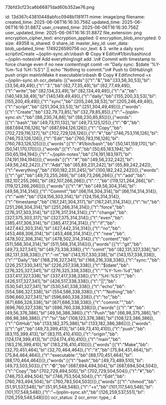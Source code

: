 73bfd3cf23ca6b66871dad60b352ae76.png

id: 13d367c43810448abfcc0948b1181f71
mime: image/png
filename: 
created_time: 2025-06-06T16:16:30.756Z
updated_time: 2025-06-06T16:16:31.887Z
user_created_time: 2025-06-06T16:16:30.756Z
user_updated_time: 2025-06-06T16:16:31.887Z
file_extension: png
encryption_cipher_text: 
encryption_applied: 0
encryption_blob_encrypted: 0
size: 49358
is_shared: 0
share_id: 
master_key_id: 
user_data: 
blob_updated_time: 1749226590756
ocr_text: & 3. write a daily sync script\nCreate ~/joplin-sync.sh:\nbash © Copy ¥ Edit\n#1/bin/bash\ncd ~/joplin-notes\n# Add everything\ngit add .\n# Commit with timestamp to force change even if no new content\ngit comit -m "Daily sync: $(date '%Y-%m-%d %H::%S')" || echo "Nothing to commit."\n# Push to GitHub\ngit push origin main\nMake it executable:\nbash © Copy ¥ Edit\nchmod +x ~/joplin-sync.sh
ocr_details: [{"words":[{"t":"&","bb":[33,56,30,53],"bl":[33,56,49,49]},{"t":"3.","bb":[62,77,35,49],"bl":[62,77,49,49]},{"t":"write","bb":[82,134,33,49],"bl":[82,134,49,49]},{"t":"a","bb":[140,149,38,49],"bl":[140,149,49,49]},{"t":"daily","bb":[155,200,33,53],"bl":[155,200,49,49]},{"t":"sync","bb":[205,246,38,53],"bl":[205,246,49,49]},{"t":"script","bb":[251,304,33,53],"bl":[251,304,49,49]}]},{"words":[{"t":"Create","bb":[32,79,73,85],"bl":[32,79,85,85]},{"t":"~/joplin-sync.sh:","bb":[88,230,74,88],"bl":[88,230,85,85]}]},{"words":[{"t":"bash","bb":[49,73,111,132],"bl":[49,73,125,125]},{"t":"©","bb":[687,694,116,126],"bl":[687,694,126,126]},{"t":"Copy","bb":[702,729,116,127],"bl":[702,729,126,126]},{"t":"¥","bb":[746,753,116,126],"bl":[746,753,126,126]},{"t":"Edit","bb":[760,783,116,126],"bl":[760,783,126,125]}]},{"words":[{"t":"#1/bin/bash","bb":[50,141,159,170],"bl":[50,141,170,170]}]},{"words":[{"t":"cd","bb":[50,65,183,194],"bl":[50,65,194,194]},{"t":"~/joplin-notes","bb":[74,191,183,197],"bl":[74,191,194,194]}]},{"words":[{"t":"#","bb":[49,56,232,242],"bl":[49,56,242,242]},{"t":"Add","bb":[65,89,231,242],"bl":[65,89,242,242]},{"t":"everything","bb":[100,182,231,245],"bl":[100,182,242,242]}]},{"words":[{"t":"git","bb":[49,73,255,269],"bl":[49,73,266,266]},{"t":"add","bb":[82,107,255,266],"bl":[82,107,266,266]},{"t":".","bb":[119,121,264,266],"bl":[119,121,266,266]}]},{"words":[{"t":"#","bb":[49,56,304,314],"bl":[49,56,314,314]},{"t":"Commit","bb":[66,114,304,314],"bl":[66,114,314,314]},{"t":"with","bb":[124,156,303,314],"bl":[124,156,314,314]},{"t":"timestamp","bb":[167,241,304,317],"bl":[167,241,314,314]},{"t":"to","bb":[251,266,304,314],"bl":[251,266,314,314]},{"t":"force","bb":[276,317,303,314],"bl":[276,317,314,314]},{"t":"change","bb":[327,375,303,317],"bl":[327,375,314,314]},{"t":"even","bb":[385,417,306,314],"bl":[385,417,314,314]},{"t":"if","bb":[427,442,303,314],"bl":[427,442,314,314]},{"t":"no","bb":[453,468,306,314],"bl":[453,468,314,314]},{"t":"new","bb":[478,502,306,314],"bl":[478,502,314,314]},{"t":"content","bb":[511,568,304,314],"bl":[511,568,314,314]}]},{"words":[{"t":"git","bb":[49,73,327,341],"bl":[49,73,338,338]},{"t":"comit","bb":[82,131,327,338],"bl":[82,131,338,338]},{"t":"-m","bb":[143,157,330,338],"bl":[143,157,338,338]},{"t":"\"Daily","bb":[168,216,327,341],"bl":[168,216,338,338]},{"t":"sync:","bb":[226,257,330,341],"bl":[226,257,338,338]},{"t":"$(date","bb":[276,325,327,341],"bl":[276,325,338,338]},{"t":"'%Y-%m-%d","bb":[337,417,327,338],"bl":[337,417,338,338]},{"t":"%H::%S')\"","bb":[426,517,327,341],"bl":[426,517,338,338]},{"t":"||","bb":[530,541,327,341],"bl":[530,541,338,338]},{"t":"echo","bb":[554,586,327,338],"bl":[554,586,338,338]},{"t":"\"Nothing","bb":[596,660,327,341],"bl":[596,660,338,338]},{"t":"to","bb":[671,686,328,338],"bl":[671,686,338,338]},{"t":"commit.\"","bb":[696,760,327,338],"bl":[696,760,338,338]}]},{"words":[{"t":"#","bb":[49,56,376,386],"bl":[49,56,386,386]},{"t":"Push","bb":[66,98,375,386],"bl":[66,98,386,386]},{"t":"to","bb":[108,123,376,386],"bl":[108,123,386,386]},{"t":"GitHub","bb":[133,182,375,386],"bl":[133,182,386,386]}]},{"words":[{"t":"git","bb":[49,73,399,413],"bl":[49,73,410,410]},{"t":"push","bb":[83,115,399,413],"bl":[83,115,410,410]},{"t":"origin","bb":[124,174,399,413],"bl":[124,174,410,410]},{"t":"main","bb":[183,216,399,410],"bl":[183,216,410,410]}]},{"words":[{"t":"Make","bb":[32,70,451,464],"bl":[32,70,464,464]},{"t":"it","bb":[75,84,451,464],"bl":[75,84,464,464]},{"t":"executable:","bb":[88,170,451,464],"bl":[88,170,464,464]}]},{"words":[{"t":"bash","bb":[49,73,489,510],"bl":[49,73,503,503]},{"t":"©","bb":[687,694,494,504],"bl":[687,694,504,504]},{"t":"Copy","bb":[702,729,494,505],"bl":[702,729,504,504]},{"t":"¥","bb":[746,753,494,504],"bl":[746,753,504,504]},{"t":"Edit","bb":[760,783,494,504],"bl":[760,783,504,503]}]},{"words":[{"t":"chmod","bb":[51,91,537,548],"bl":[51,91,548,548]},{"t":"+x","bb":[101,117,540,548],"bl":[101,117,548,548]},{"t":"~/joplin-sync.sh","bb":[126,259,537,551],"bl":[126,259,548,548]}]}]
ocr_status: 2
ocr_error: 
type_: 4